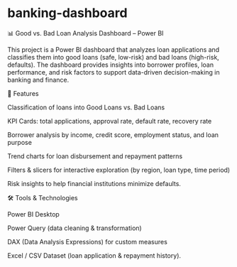# banking-dashboard
📊 Good vs. Bad Loan Analysis Dashboard – Power BI

This project is a Power BI dashboard that analyzes loan applications and classifies them into good loans (safe, low-risk) and bad loans (high-risk, defaults). The dashboard provides insights into borrower profiles, loan performance, and risk factors to support data-driven decision-making in banking and finance.

🚀 Features

Classification of loans into Good Loans vs. Bad Loans

KPI Cards: total applications, approval rate, default rate, recovery rate

Borrower analysis by income, credit score, employment status, and loan purpose

Trend charts for loan disbursement and repayment patterns

Filters & slicers for interactive exploration (by region, loan type, time period)

Risk insights to help financial institutions minimize defaults.

🛠 Tools & Technologies

Power BI Desktop

Power Query (data cleaning & transformation)

DAX (Data Analysis Expressions) for custom measures

Excel / CSV Dataset (loan application & repayment history).
